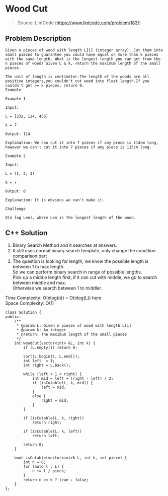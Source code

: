# Wood Cut
> Source: LintCode (https://www.lintcode.com/problem/183/)
## Problem Description
```
Given n pieces of wood with length L[i] (integer array). Cut them into small pieces to guarantee you could have equal or more than k pieces with the same length. What is the longest length you can get from the n pieces of wood? Given L & k, return the maximum length of the small pieces.

The unit of length is centimeter.The length of the woods are all positive integers,you couldn't cut wood into float length.If you couldn't get >= k pieces, return 0.
Example

Example 1

Input:

L = [232, 124, 456]

k = 7

Output: 114

Explanation: We can cut it into 7 pieces if any piece is 114cm long, however we can't cut it into 7 pieces if any piece is 115cm long.

Example 2

Input:

L = [1, 2, 3]

k = 7

Output: 0

Explanation: It is obvious we can't make it.

Challenge

O(n log Len), where Len is the longest length of the wood.
```

## C++ Solution
1. Binary Search Method and it searches at answers.  
2. It still uses normal binary search template, only change the condition comparison part  
3. The question is looking for length, we know the possible length is between 1 to max length.  
   So we can perform binary search in range of possible lengths.  
   Pick up a middle length first, if it can cut with middle, we go to search between middle and max.  
   Otherwise we search between 1 to middler. 

Time Complexity: O(nlog(n)) = O(nlog(L)) here  
Space Complexity: O(1)  
 
```
class Solution {
public:
    /**
     * @param L: Given n pieces of wood with length L[i]
     * @param k: An integer
     * @return: The maximum length of the small pieces
     */
    int woodCut(vector<int> &L, int k) {
        if (L.empty()) return 0;

        sort(L.begin(), L.end());
        int left  = 1;
        int right = L.back();

        while (left + 1 < right) {
            int mid = left + (right - left) / 2;
            if (isCutable(L, k, mid)) {
                left = mid;
            }
            else {
                right = mid;
            }
        }

        if (isCutable(L, k, right)) 
            return right;

        if (isCutable(L, k, left))
            return left;

        return 0;
    }

    bool isCutable(vector<int>& L, int k, int piece) {
        int n = 0;
        for (auto l : L) {
            n += l / piece;
        }
        return n >= k ? true : false;
    }
};
```
 